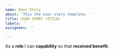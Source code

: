 ```yaml
---
name: User Story
about: 'This the user story template. '
title: USER STORY <TITLE>
labels: ''
assignees: ''

---
```


As a **role** I can **capability** so that **received benefit**.
